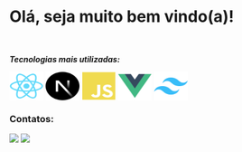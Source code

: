 <h1> 
  Olá, seja muito bem vindo(a)! 
</h1>

<div style="display: inline_block">

  <br>
  
***Tecnologias mais utilizadas:***

  <img align="center" alt="React-JS" height="50" width="60" src="https://raw.githubusercontent.com/devicons/devicon/master/icons/react/react-original.svg">
  <img align="center" alt="Next-js" height="50" width="60" src="https://github.com/devicons/devicon/blob/master/icons/nextjs/nextjs-original.svg">
  <img align="center" alt="JavaScript" height="50" width="60" src="https://raw.githubusercontent.com/devicons/devicon/master/icons/javascript/javascript-plain.svg">
  <img align="center" alt="Vue-JS" height="50" width="60" src="https://github.com/devicons/devicon/blob/master/icons/vuejs/vuejs-original.svg">
  <img align="center" alt="Tailwind" height="50" width="60" src="https://github.com/devicons/devicon/blob/master/icons/tailwindcss/tailwindcss-original.svg">
</div>

<div> 
  
  <h3> 
    Contatos:
  </h3>
  
  <a href="https://www.linkedin.com/in/jorge-alexandre-de-aquino/" target="_blank"><img src="https://img.shields.io/badge/-LinkedIn-%230077B5?style=for-the-badge&logo=linkedin&logoColor=white" target="_blank"></a> 
  <a href = "mailto:jorgeaamsantos@gmail.com"><img src="https://img.shields.io/badge/-Gmail-%23333?style=for-the-badge&logo=gmail&logoColor=white" target="_blank"></a>
  
</div>
